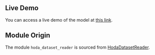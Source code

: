 ## Live Demo

You can access a live demo of the model at [this link](https://welcome-unlikely-minnow.ngrok-free.app/).


## Module Origin

The module `hoda_dataset_reader` is sourced from [HodaDatasetReader](https://github.com/amir-saniyan/HodaDatasetReader).
